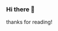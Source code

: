### Hi there 👋

<!--
**lune07/lune07** is a ✨ _special_ ✨ repository because its `README.md` (this file) appears on your GitHub profile.

Here are some ideas to get you started:

- 🔭 I’m currently working on learning languages
- 🌱 I’m currently learning c++
- 👯 I’m looking to collaborate on (dont really know where to start)
- 🤔 I’m looking for help with what to learn in order to learn about arificial intelligence.
- 📫 How to reach me: blswnita70@gmail.com
- 😄 Pronouns: she/her
- ⚡ Fun fact: like anime,games,kdrams/kpop,any type of sports,photography
I am currently a third-year B.Tech student majoring in Computer Science and Engineering, with a strong passion and specialization in Artificial Intelligence and Machine Learning. 
I am deeply motivated to apply my knowledge and skills in this domain to tackle real-world challenges and make a meaningful impact. 
I am actively seeking a ML/AI position where I can further enhance my expertise through continuous learning and hands-on experience with collaborative projects. 
I am enthusiastic about contributing to the success of the organization by driving innovation and staying updated with the latest advancements in the field of ML/AI
-->thanks for reading!
